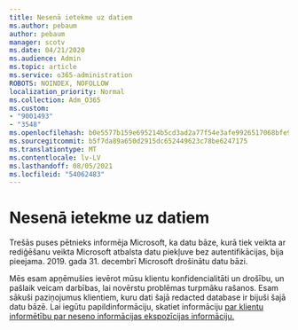 ```yaml
---
title: Nesenā ietekme uz datiem
ms.author: pebaum
author: pebaum
manager: scotv
ms.date: 04/21/2020
ms.audience: Admin
ms.topic: article
ms.service: o365-administration
ROBOTS: NOINDEX, NOFOLLOW
localization_priority: Normal
ms.collection: Adm_O365
ms.custom:
- "9001493"
- "3548"
ms.openlocfilehash: b0e5577b159e695214b5cd3ad2a77f54e3afe9926517068bfe9a90e475dfc491
ms.sourcegitcommit: b5f7da89a650d2915dc652449623c78be6247175
ms.translationtype: MT
ms.contentlocale: lv-LV
ms.lasthandoff: 08/05/2021
ms.locfileid: "54062483"
---
```

# <a name="recent-data-exposure"></a>Nesenā ietekme uz datiem

Trešās puses pētnieks informēja Microsoft, ka datu bāze, kurā tiek veikta ar rediģēšanu veikta Microsoft atbalsta datu piekļuve bez autentifikācijas, bija pieejama. 2019. gada 31. decembrī Microsoft drošinātu datu bāzi.

Mēs esam apņēmušies ievērot mūsu klientu konfidencialitāti un drošību, un pašlaik veicam darbības, lai novērstu problēmas turpmāku rašanos. Esam sākuši paziņojumus klientiem, kuru dati šajā redacted database ir bijuši šajā datu bāzē. Lai iegūtu papildinformāciju, skatiet informāciju [par klientu informētību par neseno informācijas ekspozīcijas informāciju.](https://aka.ms/privacyinfo)
